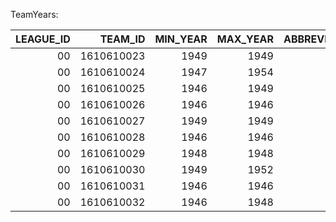 TeamYears:

|   LEAGUE_ID |    TEAM_ID |   MIN_YEAR |   MAX_YEAR | ABBREVIATION   |
|------------:|-----------:|-----------:|-----------:|:---------------|
|          00 | 1610610023 |       1949 |       1949 |                |
|          00 | 1610610024 |       1947 |       1954 |                |
|          00 | 1610610025 |       1946 |       1949 |                |
|          00 | 1610610026 |       1946 |       1946 |                |
|          00 | 1610610027 |       1949 |       1949 |                |
|          00 | 1610610028 |       1946 |       1946 |                |
|          00 | 1610610029 |       1948 |       1948 |                |
|          00 | 1610610030 |       1949 |       1952 |                |
|          00 | 1610610031 |       1946 |       1946 |                |
|          00 | 1610610032 |       1946 |       1948 |                |